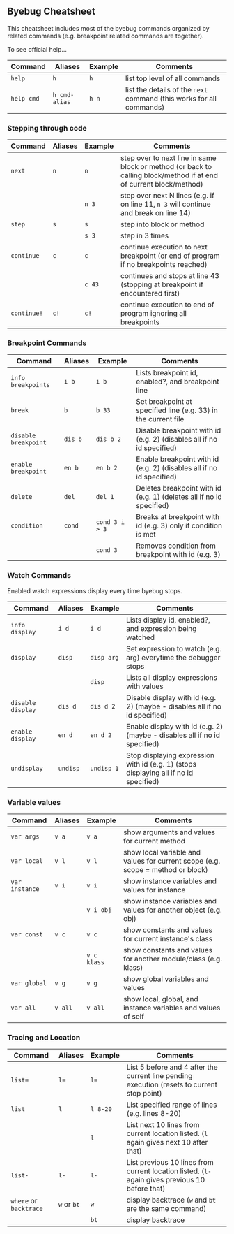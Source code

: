 ## Byebug Cheatsheet

This cheatsheet includes most of the byebug commands organized by related commands (e.g. breakpoint related commands are together).

To see official help...

Command              | Aliases          | Example        | Comments
-------              | -------          | -------        | --------
`help`               | `h`              | `h`            | list top level of all commands
`help cmd`           | `h cmd-alias`    | `h n`          | list the details of the `next` command (this works for all commands)

### Stepping through code

Command              | Aliases          | Example        | Comments
-------              | -------          | -------        | --------
`next`               | `n`              | `n`            | step over to next line in same block or method (or back to calling block/method if at end of current block/method)
&nbsp;               |                  | `n 3`          | step over next N lines (e.g. if on line 11, `n 3` will continue and break on line 14)
`step`               | `s`              | `s`            | step into block or method
&nbsp;               |                  | `s 3`          | step in 3 times
`continue`           | `c`              | `c`            | continue execution to next breakpoint (or end of program if no breakpoints reached)
&nbsp;               |                  | `c 43`         | continues and stops at line 43 (stopping at breakpoint if encountered first)
`continue!`          | `c!`             | `c!`           | continue execution to end of program ignoring all breakpoints

### Breakpoint Commands

Command              | Aliases          | Example        | Comments
-------              | -------          | -------        | --------
`info breakpoints`   | `i b`            | `i b`          | Lists breakpoint id, enabled?, and breakpoint line
`break`              | `b`              | `b 33`         | Set breakpoint at specified line (e.g. 33) in the current file
`disable breakpoint` | `dis b`          | `dis b 2`      | Disable breakpoint with id (e.g. 2) (disables all if no id specified)
`enable breakpoint ` | `en b`           | `en b 2`       | Enable breakpoint with id (e.g. 2) (disables all if no id specified)
`delete`             | `del`            | `del 1`        | Deletes breakpoint with id (e.g. 1) (deletes all if no id specified)
`condition`          | `cond`           | `cond 3 i > 3` | Breaks at breakpoint with id (e.g. 3) only if condition is met
&nbsp;               |                  | `cond 3`       | Removes condition from breakpoint with id (e.g. 3)

### Watch Commands

Enabled watch expressions display every time byebug stops.

Command              | Aliases          | Example        | Comments
-------              | -------          | -------        | --------
`info display    `   | `i d`            | `i d`          | Lists display id, enabled?, and expression being watched
`display`            | `disp`           | `disp arg`     | Set expression to watch (e.g. arg) everytime the debugger stops
&nbsp;               |                  | `disp`         | Lists all display expressions with values
`disable display`    | `dis d`          | `dis d 2`      | Disable display with id (e.g. 2) (maybe - disables all if no id specified)
`enable display `    | `en d`           | `en d 2`       | Enable display with id (e.g. 2) (maybe - disables all if no id specified)
`undisplay`          | `undisp`         | `undisp 1`     | Stop displaying expression with id (e.g. 1) (stops displaying all if no id specified)

### Variable values

Command              | Aliases          | Example        | Comments
-------              | -------          | -------        | --------
`var args`           | `v a`            | `v a`          | show arguments and values for current method
`var local`          | `v l`            | `v l`          | show local variable and values for current scope (e.g. scope = method or block)
`var instance`       | `v i`            | `v i`          | show instance variables and values for instance
&nbsp;               |                  | `v i obj`      | show instance variables and values for another object (e.g. obj)
`var const`          | `v c`            | `v c`          | show constants and values for current instance's class
&nbsp;               |                  | `v c klass`    | show constants and values for another module/class (e.g. klass)
`var global`         | `v g`            | `v g`          | show global variables and values
`var all`            | `v all`          | `v all`        | show local, global, and instance variables and values of self

### Tracing and Location

Command              | Aliases          | Example        | Comments
-------              | -------          | -------        | --------
`list=`              | `l=`             | `l=`           | List 5 before and 4 after the current line pending execution (resets to current stop point)
`list`               | `l`              | `l 8-20`       | List specified range of lines (e.g. lines 8-20)
&nbsp;               |                  | `l`            | List next 10 lines from current location listed. (`l` again gives next 10 after that)
`list-`              | `l-`             | `l-`           | List previous 10 lines from current location listed. (`l-` again gives previous 10 before that)
`where` or `backtrace` | `w` or `bt`    | `w`            | display backtrace (`w` and `bt` are the same command)
&nbsp;               |                  | `bt`           | display backtrace


